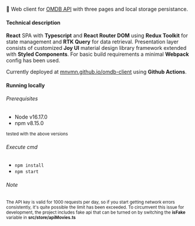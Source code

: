 :star2: Web client for [OMDB API](https://omdbapi.com/) with three pages and local storage persistance.

#### Technical description
**React** SPA with **Typescript** and **React Router DOM** using **Redux Toolkit** for state management and **RTK Query** for data retrieval. Presentation layer consists of customized **Joy UI** material design library framework extended with **Styled Components**. For basic build requirements a minimal **Webpack** config has been used.


Currently deployed at [mnvmn.github.io/omdb-client](https://mnvmn.github.io/omdb-client) using **Github Actions**.

#### Running locally
###### Prerequisites
- Node v16.17.0
- npm v8.15.0
  

<sub>tested with the above versions</sub>


###### Execute cmd
- `npm install`
- `npm start`


###### Note
<sub>The API key is valid for 1000 requests per day, so if you start getting network errors consistently, it's quite possible the limit has been exceeded. To circumvent this issue for development, the project includes fake api that can be turned on by switching the **isFake** variable in **src/store/apiMovies.ts**</sub>


